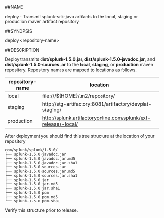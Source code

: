 ##NAME

deploy - Transmit splunk-sdk-java artifacts to the local, staging or production 
maven artifact repository

##SYNOPSIS

deploy \<repository-name>

##DESCRIPTION

Deploy transmits **dist/splunk-1.5.0.jar**, **dist/splunk-1.5.0-javadoc.jar**, and 
**dist/splunk-1.5.0-sources.jar** to the **local**, **staging**, or **production**
maven repository. Repository names are mapped to locations as follows.

| repository-name | location                                                       |
|-----------------|----------------------------------------------------------------|
| local           | file:///${HOME}/.m2/repository/                                |
| staging         | http://stg-artifactory:8081/artifactory/devplat-staging/       |                                             |
| production      | http://splunk.artifactoryonline.com/splunk/ext-releases-local/ |

After deployment you should find this tree structure at the location of your repository

    com/splunk/splunk/1.5.0/
    ├── splunk-1.5.0-javadoc.jar
    ├── splunk-1.5.0-javadoc.jar.md5
    ├── splunk-1.5.0-javadoc.jar.sha1
    ├── splunk-1.5.0-sources.jar
    ├── splunk-1.5.0-sources.jar.md5
    ├── splunk-1.5.0-sources.jar.sha1
    ├── splunk-1.5.0.jar
    ├── splunk-1.5.0.jar.md5
    ├── splunk-1.5.0.jar.sha1
    ├── splunk-1.5.0.pom
    ├── splunk-1.5.0.pom.md5
    └── splunk-1.5.0.pom.sha1

Verify this structure prior to release.
